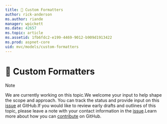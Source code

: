 ```yaml
---
title: 🔧 Custom Formatters
author: rick-anderson
ms.author: riande
manager: wpickett
ms.date: 42657
ms.topic: article
ms.assetid: 1fb6fdc2-e199-4469-9012-b909d1913422
ms.prod: aspnet-core
uid: mvc/models/custom-formatters
---
```

# 🔧 Custom Formatters

> [!NOTE]
> We are currently working on this topic.We welcome your input to help shape the scope and approach. You can track the status and provide input on this [issue](https://github.com/aspnet/Docs/issues/139) at GitHub.If you would like to review early drafts and outlines of this topic, please leave a note with your contact information in the [issue](https://github.com/aspnet/Docs/issues/139).Learn more about how you can [contribute](https://github.com/aspnet/Docs/blob/master/CONTRIBUTING.md) on GitHub.
